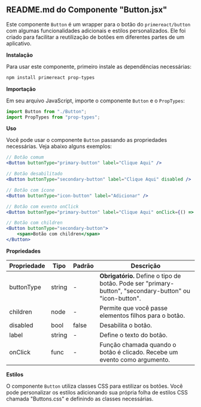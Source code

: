 ## **README.md do Componente "Button.jsx"**

Este componente `Button` é um wrapper para o botão do `primereact/button` com algumas funcionalidades adicionais e estilos personalizados. Ele foi criado para facilitar a reutilização de botões em diferentes partes de um aplicativo.

**Instalação**

Para usar este componente, primeiro instale as dependências necessárias:

```bash {"id":"01J3QF9NHQ153W67WJEJ4MAY0N"}
npm install primereact prop-types


```

**Importação**

Em seu arquivo JavaScript, importe o componente `Button` e o `PropTypes`:

```javascript {"id":"01J3QF9NHQ153W67WJEMGSDS4C"}
import Button from "./Button";
import PropTypes from "prop-types";


```

**Uso**

Você pode usar o componente `Button` passando as propriedades necessárias. Veja abaixo alguns exemplos:

```jsx {"id":"01J3QF9NHQ153W67WJEQ0Q9YXH"}
// Botão comum
<Button buttonType="primary-button" label="Clique Aqui" />

// Botão desabilitado
<Button buttonType="secondary-button" label="Clique Aqui" disabled />

// Botão com ícone
<Button buttonType="icon-button" label="Adicionar" />

// Botão com evento onClick
<Button buttonType="primary-button" label="Clique Aqui" onClick={() => console.log("Botão clicado")} />

// Botão com children
<Button buttonType="secondary-button">
    <span>Botão com children</span>
</Button>


```

**Propriedades**

| Propriedade    | Tipo     | Padrão   | Descrição                                                                                   |
|---------------|----------|----------|-----------------------------------------------------------------------------------------------|
| buttonType    | string   | -        | **Obrigatório.** Define o tipo de botão. Pode ser "primary-button", "secondary-button" ou "icon-button". |
| children      | node     | -        | Permite que você passe elementos filhos para o botão.                                       |
| disabled      | bool     | false    | Desabilita o botão.                                                                        |
| label         | string   | -        | Define o texto do botão.                                                                    |
| onClick       | func     | -        | Função chamada quando o botão é clicado. Recebe um evento como argumento.                    |

**Estilos**

O componente `Button` utiliza classes CSS para estilizar os botões. Você pode personalizar os estilos adicionando sua própria folha de estilos CSS chamada "Buttons.css" e definindo as classes necessárias.